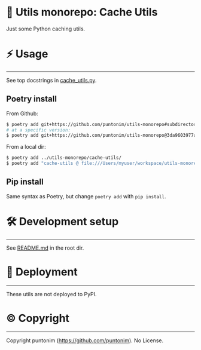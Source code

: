 **🥞 Utils monorepo: Cache Utils**
=====================================

Just some Python caching utils.


⚡ Usage
=======

---

See top docstrings in [cache_utils.py](cache_utils/cache_utils.py).

Poetry install
--------------
From Github:
```sh
$ poetry add git+https://github.com/puntonim/utils-monorepo#subdirectory=cache-utils
# at a specific version:
$ poetry add git+https://github.com/puntonim/utils-monorepo@3da9603977a5e2948429627ac83309353cca693d#subdirectory=cache-utils
```

From a local dir:
```sh
$ poetry add ../utils-monorepo/cache-utils/
$ poetry add "cache-utils @ file:///Users/myuser/workspace/utils-monorepo/cache-utils/"
```

Pip install
-----------
Same syntax as Poetry, but change `poetry add` with `pip install`.


🛠️ Development setup
====================

---

See [README.md](../README.md) in the root dir.


🚀 Deployment
=============

---

These utils are not deployed to PyPI.


©️ Copyright
============

---

Copyright puntonim (https://github.com/puntonim). No License.
